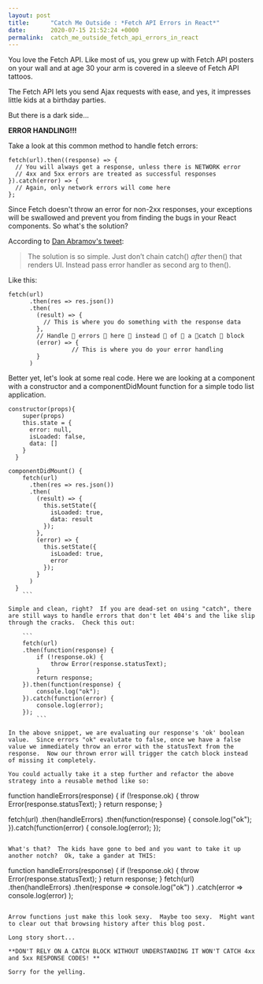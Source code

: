 ```yaml
---
layout: post
title:      "Catch Me Outside : *Fetch API Errors in React*"
date:       2020-07-15 21:52:24 +0000
permalink:  catch_me_outside_fetch_api_errors_in_react
---
```




You love the Fetch API.  Like most of us, you grew up with Fetch API posters on your wall and at age 30 your arm is covered in a sleeve of Fetch API tattoos.  

The Fetch API lets you send Ajax requests with ease, and yes, it impresses little kids at a birthday parties.  

But there is a dark side...

**ERROR HANDLING!!!**

Take a look at this common method to handle fetch errors:

```
fetch(url).then((response) => {
  // You will always get a response, unless there is NETWORK error
  // 4xx and 5xx errors are treated as successful responses
}).catch(error) => {
  // Again, only network errors will come here
};
```

Since Fetch doesn't throw an error for non-2xx responses, your exceptions will be swallowed and prevent you from finding the bugs in your React components.  So what's the solution?  

According to [Dan Abramov's tweet](https://twitter.com/dan_abramov/status/770914221638942720?lang=en):

> The solution is so simple. Just don’t chain catch() *after* then() that renders UI. Instead pass error handler as second arg to then().


Like this:
```
fetch(url)
      .then(res => res.json())
      .then(
        (result) => {
          // This is where you do something with the response data
        },
        // Handle 👏 errors 👏 here 👏 instead 👏 of 👏 a 👏catch 👏 block
        (error) => {
				  // This is where you do your error handling
        }
      )
```


Better yet, let's look at some real code.  Here we are looking at a component with a constructor and a componentDidMount function for a simple todo list application.

```
constructor(props){
    super(props)
    this.state = {
      error: null,
      isLoaded: false,
      data: []
    }
  }
	
componentDidMount() {
    fetch(url)
      .then(res => res.json())
      .then(
        (result) => {
          this.setState({
            isLoaded: true,
            data: result
          });
        },
        (error) => {
          this.setState({
            isLoaded: true,
            error
          });
        }
      )
  }
	```
	
Simple and clean, right?  If you are dead-set on using "catch", there are still ways to handle errors that don't let 404's and the like slip through the cracks.  Check this out:
	
	```
	fetch(url)
    .then(function(response) {
        if (!response.ok) {
            throw Error(response.statusText);
        }
        return response;
    }).then(function(response) {
        console.log("ok");
    }).catch(function(error) {
        console.log(error);
    });
		```
		
In the above snippet, we are evaluating our response's 'ok' boolean value.  Since errors "ok" evalutate to false, once we have a false value we immediately throw an error with the statusText from the response.  Now our thrown error will trigger the catch block instead of missing it completely.

You could actually take it a step further and refactor the above strategy into a reusable method like so:

```
function handleErrors(response) {
    if (!response.ok) {
        throw Error(response.statusText);
    }
    return response;
}

fetch(url)
    .then(handleErrors)
    .then(function(response) {
        console.log("ok");
    }).catch(function(error) {
        console.log(error);
    });
```

What's that?  The kids have gone to bed and you want to take it up another notch?  Ok, take a gander at THIS:

```
function handleErrors(response) {
    if (!response.ok) {
        throw Error(response.statusText);
    }
    return response;
}
fetch(url)
    .then(handleErrors)
    .then(response => console.log("ok") )
    .catch(error => console.log(error) );
```

Arrow functions just make this look sexy.  Maybe too sexy.  Might want to clear out that browsing history after this blog post.

Long story short...

**DON'T RELY ON A CATCH BLOCK WITHOUT UNDERSTANDING IT WON'T CATCH 4xx and 5xx RESPONSE CODES! ** 

Sorry for the yelling.

		





